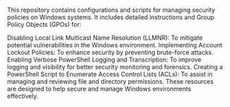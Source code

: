 This repository contains configurations and scripts for managing security policies on Windows systems. It includes detailed instructions and Group Policy Objects (GPOs) for:

Disabling Local Link Multicast Name Resolution (LLMNR): To mitigate potential vulnerabilities in the Windows environment.
Implementing Account Lockout Policies: To enhance security by preventing brute-force attacks.
Enabling Verbose PowerShell Logging and Transcription: To improve logging and visibility for better security monitoring and forensics.
Creating a PowerShell Script to Enumerate Access Control Lists (ACLs): To assist in managing and reviewing file and directory permissions.
These resources are designed to help secure and manage Windows environments effectively.
